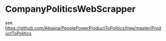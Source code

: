 # CompanyPoliticsWebScrapper
see https://github.com/Abiaina/PeoplePowerProductToPolitics/tree/master/ProductToPolitics
